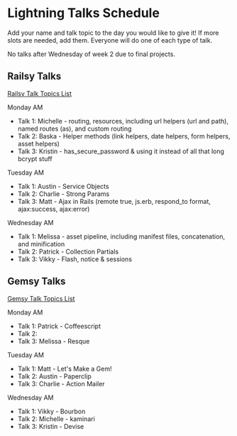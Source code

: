 # Lightning Talks Schedule

Add your name and talk topic to the day you would like to give it!  If more slots are needed, add them.  Everyone will do one of each type of talk.

No talks after Wednesday of week 2 due to final projects.

## Railsy Talks

[Railsy Talk Topics List](./railsy-talk-topics.md)

Monday AM
- Talk 1: Michelle - routing, resources, including url helpers (url and path), named routes (as), and custom routing
- Talk 2: Baska - Helper methods (link helpers, date helpers, form helpers, asset helpers)
- Talk 3: Kristin - has_secure_password & using it instead of all that long bcrypt stuff

Tuesday AM
- Talk 1: Austin - Service Objects
- Talk 2: Charlie - Strong Params
- Talk 3: Matt - Ajax in Rails (remote true, js.erb, respond_to format, ajax:success, ajax:error)

Wednesday AM
- Talk 1: Melissa - asset pipeline, including manifest files, concatenation, and minification
- Talk 2: Patrick - Collection Partials
- Talk 3: Vikky - Flash, notice & sessions

## Gemsy Talks

[Gemsy Talk Topics List](./gemsy_talk_topics.md)

Monday AM
- Talk 1: Patrick - Coffeescript
- Talk 2:
- Talk 3: Melissa - Resque

Tuesday AM
- Talk 1: Matt - Let's Make a Gem!
- Talk 2: Austin - Paperclip
- Talk 3: Charlie - Action Mailer

Wednesday AM
- Talk 1: Vikky - Bourbon 
- Talk 2: Michelle - kaminari
- Talk 3: Kristin - Devise


